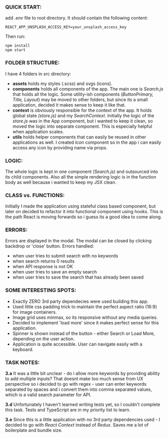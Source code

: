 ### QUICK START:

add _.env_ file to root directory. It should contain the following content:

    REACT_APP_UNSPLASH_ACCESS_KEY=your_unsplash_access_key

Then run:

    npm install
    npm start

### FOLDER STRUCTURE:

I have 4 folders in src directory:

-   **assets** holds my styles (.scss) and svgs (icons).
-   **components** holds all components of the app. The main one is _Search.js_ that holds all the logic. Some utility-ish components (_ButtonPrimary, Title, Layout_) may be moved to other folders, but since its a small application, decided it makes sense to keep it like that.
-   **context** is obviously responsible for the context of the app. It holds global state _(store.js)_ and my _SearchContext_. Initially the logic of the _store.js_ was in the App component, but i wanted to keep it clean, so moved the logic into separate component. This is especially helpful when application scales.
-   **utils** holds helper components that can easily be reused in other applications as well. I created _Icon_ component so in the app i can easily access any icon by providing name via props.

### LOGIC:

The whole logic is kept in one component _(Search.js)_ and outsourced into its child components. Also all the simple rendering logic is in the function body as well because i wanted to keep my JSX clean.

### CLASS vs. FUNCTIONS:

Initially I made the application using stateful class based component, but later on decided to refactor it into functional component using hooks. This is the path React is moving forwards so i guess its a good idea to come along.

### ERRORS:

Errors are displayed in the modal. The modal can be closed by clicking backdrop or 'close' button. Errors handled:

-   when user tries to submit search with no keywords
-   when search returns 0 results
-   when API response is not OK
-   when user tries to save an empty search
-   when user tries to save the search that has already been saved

### SOME INTERESTING SPOTS:

-   Exactly ZERO 3rd party dependecies were used building this app.
-   Used little css padding trick to maintain the perfect aspect ratio (16:9) for image containers.
-   Image grid uses minmax, so its responsive without any media queries.
-   Decided to implement 'load more' since it makes perfect sense for this application.
-   Spinner is shown instead of the button - either Search or Load More, depending on the user action.
-   Application is quite accessible. User can navigate easily with a keyboard.

### TASK NOTES:

**3.a** It was a little bit unclear - do i allow more keywords by providing ability to add multiple inputs? That doesnt make too much sense from UX perspective so i decided to go with regex - user can enter keywords separated by spaces and i convert them into comma separated values, which is a valid search parameter for API.

**3.d** Unfortunately I haven't learned writing tests yet, so I couldn't complete this task. Tests and TypeScript are in my priority list to learn.

**3.e** Since this is a little application with no 3rd party dependencies used - I decided to go with _React Context_ instead of _Redux_. Saves me a lot of boilerplate and bundle size.
